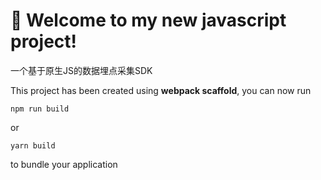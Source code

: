 # 🚀 Welcome to my new javascript project!

一个基于原生JS的数据埋点采集SDK

This project has been created using **webpack scaffold**, you can now run

```
npm run build
```

or

```
yarn build
```

to bundle your application
